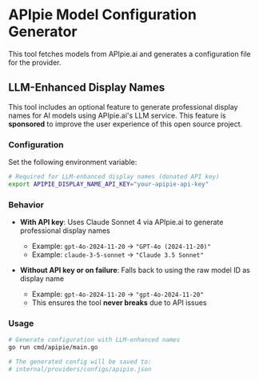 # APIpie Model Configuration Generator

This tool fetches models from APIpie.ai and generates a configuration file for the provider.

## LLM-Enhanced Display Names

This tool includes an optional feature to generate professional display names for AI models using APIpie.ai's LLM service. This feature is **sponsored** to improve the user experience of this open source project.

### Configuration

Set the following environment variable:

```bash
# Required for LLM-enhanced display names (donated API key)
export APIPIE_DISPLAY_NAME_API_KEY="your-apipie-api-key"
```

### Behavior

- **With API key**: Uses Claude Sonnet 4 via APIpie.ai to generate professional display names
  - Example: `gpt-4o-2024-11-20` → `"GPT-4o (2024-11-20)"`
  - Example: `claude-3-5-sonnet` → `"Claude 3.5 Sonnet"`

- **Without API key or on failure**: Falls back to using the raw model ID as display name
  - Example: `gpt-4o-2024-11-20` → `"gpt-4o-2024-11-20"`
  - This ensures the tool **never breaks** due to API issues

### Usage

```bash
# Generate configuration with LLM-enhanced names
go run cmd/apipie/main.go

# The generated config will be saved to:
# internal/providers/configs/apipie.json
```